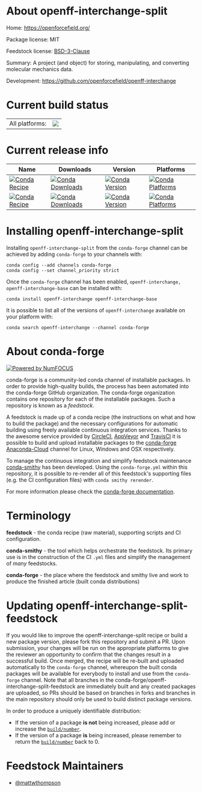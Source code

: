 About openff-interchange-split
==============================

Home: https://openforcefield.org/

Package license: MIT

Feedstock license: [BSD-3-Clause](https://github.com/conda-forge/openff-interchange-feedstock/blob/master/LICENSE.txt)

Summary: A project (and object) for storing, manipulating, and converting molecular mechanics data.

Development: https://github.com/openforcefield/openff-interchange

Current build status
====================


<table><tr><td>All platforms:</td>
    <td>
      <a href="https://dev.azure.com/conda-forge/feedstock-builds/_build/latest?definitionId=13095&branchName=master">
        <img src="https://dev.azure.com/conda-forge/feedstock-builds/_apis/build/status/openff-interchange-feedstock?branchName=master">
      </a>
    </td>
  </tr>
</table>

Current release info
====================

| Name | Downloads | Version | Platforms |
| --- | --- | --- | --- |
| [![Conda Recipe](https://img.shields.io/badge/recipe-openff--interchange-green.svg)](https://anaconda.org/conda-forge/openff-interchange) | [![Conda Downloads](https://img.shields.io/conda/dn/conda-forge/openff-interchange.svg)](https://anaconda.org/conda-forge/openff-interchange) | [![Conda Version](https://img.shields.io/conda/vn/conda-forge/openff-interchange.svg)](https://anaconda.org/conda-forge/openff-interchange) | [![Conda Platforms](https://img.shields.io/conda/pn/conda-forge/openff-interchange.svg)](https://anaconda.org/conda-forge/openff-interchange) |
| [![Conda Recipe](https://img.shields.io/badge/recipe-openff--interchange--base-green.svg)](https://anaconda.org/conda-forge/openff-interchange-base) | [![Conda Downloads](https://img.shields.io/conda/dn/conda-forge/openff-interchange-base.svg)](https://anaconda.org/conda-forge/openff-interchange-base) | [![Conda Version](https://img.shields.io/conda/vn/conda-forge/openff-interchange-base.svg)](https://anaconda.org/conda-forge/openff-interchange-base) | [![Conda Platforms](https://img.shields.io/conda/pn/conda-forge/openff-interchange-base.svg)](https://anaconda.org/conda-forge/openff-interchange-base) |

Installing openff-interchange-split
===================================

Installing `openff-interchange-split` from the `conda-forge` channel can be achieved by adding `conda-forge` to your channels with:

```
conda config --add channels conda-forge
conda config --set channel_priority strict
```

Once the `conda-forge` channel has been enabled, `openff-interchange, openff-interchange-base` can be installed with:

```
conda install openff-interchange openff-interchange-base
```

It is possible to list all of the versions of `openff-interchange` available on your platform with:

```
conda search openff-interchange --channel conda-forge
```


About conda-forge
=================

[![Powered by
NumFOCUS](https://img.shields.io/badge/powered%20by-NumFOCUS-orange.svg?style=flat&colorA=E1523D&colorB=007D8A)](https://numfocus.org)

conda-forge is a community-led conda channel of installable packages.
In order to provide high-quality builds, the process has been automated into the
conda-forge GitHub organization. The conda-forge organization contains one repository
for each of the installable packages. Such a repository is known as a *feedstock*.

A feedstock is made up of a conda recipe (the instructions on what and how to build
the package) and the necessary configurations for automatic building using freely
available continuous integration services. Thanks to the awesome service provided by
[CircleCI](https://circleci.com/), [AppVeyor](https://www.appveyor.com/)
and [TravisCI](https://travis-ci.com/) it is possible to build and upload installable
packages to the [conda-forge](https://anaconda.org/conda-forge)
[Anaconda-Cloud](https://anaconda.org/) channel for Linux, Windows and OSX respectively.

To manage the continuous integration and simplify feedstock maintenance
[conda-smithy](https://github.com/conda-forge/conda-smithy) has been developed.
Using the ``conda-forge.yml`` within this repository, it is possible to re-render all of
this feedstock's supporting files (e.g. the CI configuration files) with ``conda smithy rerender``.

For more information please check the [conda-forge documentation](https://conda-forge.org/docs/).

Terminology
===========

**feedstock** - the conda recipe (raw material), supporting scripts and CI configuration.

**conda-smithy** - the tool which helps orchestrate the feedstock.
                   Its primary use is in the construction of the CI ``.yml`` files
                   and simplify the management of *many* feedstocks.

**conda-forge** - the place where the feedstock and smithy live and work to
                  produce the finished article (built conda distributions)


Updating openff-interchange-split-feedstock
===========================================

If you would like to improve the openff-interchange-split recipe or build a new
package version, please fork this repository and submit a PR. Upon submission,
your changes will be run on the appropriate platforms to give the reviewer an
opportunity to confirm that the changes result in a successful build. Once
merged, the recipe will be re-built and uploaded automatically to the
`conda-forge` channel, whereupon the built conda packages will be available for
everybody to install and use from the `conda-forge` channel.
Note that all branches in the conda-forge/openff-interchange-split-feedstock are
immediately built and any created packages are uploaded, so PRs should be based
on branches in forks and branches in the main repository should only be used to
build distinct package versions.

In order to produce a uniquely identifiable distribution:
 * If the version of a package **is not** being increased, please add or increase
   the [``build/number``](https://docs.conda.io/projects/conda-build/en/latest/resources/define-metadata.html#build-number-and-string).
 * If the version of a package **is** being increased, please remember to return
   the [``build/number``](https://docs.conda.io/projects/conda-build/en/latest/resources/define-metadata.html#build-number-and-string)
   back to 0.

Feedstock Maintainers
=====================

* [@mattwthompson](https://github.com/mattwthompson/)

